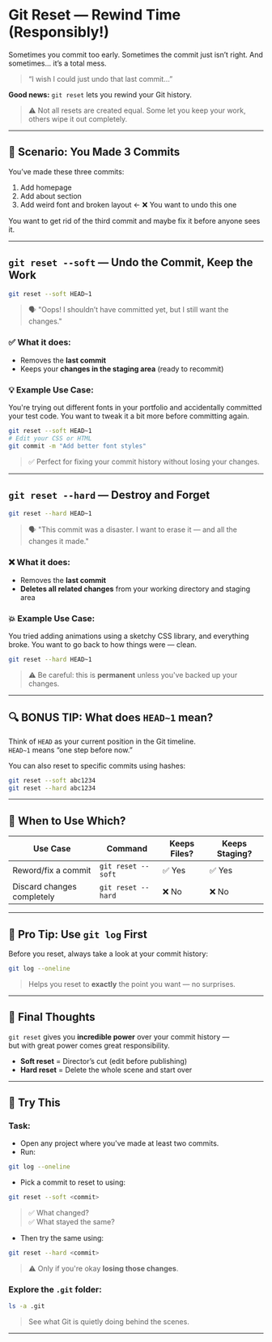 # Git Reset — Rewind Time (Responsibly!)

Sometimes you commit too early. Sometimes the commit just isn’t right. And sometimes... it’s a total mess.

> “I wish I could just undo that last commit…”

**Good news:** `git reset` lets you rewind your Git history.

> ⚠️ Not all resets are created equal. Some let you keep your work, others wipe it out completely.

---

## 🔧 Scenario: You Made 3 Commits

You’ve made these three commits:

1. Add homepage  
2. Add about section  
3. Add weird font and broken layout ← ❌ You want to undo this one

You want to get rid of the third commit and maybe fix it before anyone sees it.

---

## `git reset --soft` — Undo the Commit, Keep the Work

```bash
git reset --soft HEAD~1
```

> 🗣️ "Oops! I shouldn’t have committed yet, but I still want the changes."

### ✅ What it does:

- Removes the **last commit**
- Keeps your **changes in the staging area** (ready to recommit)

### 💡 Example Use Case:

You're trying out different fonts in your portfolio and accidentally committed your test code. You want to tweak it a bit more before committing again.

```bash
git reset --soft HEAD~1
# Edit your CSS or HTML
git commit -m "Add better font styles"
```

> ✅ Perfect for fixing your commit history without losing your changes.

---

## `git reset --hard` — Destroy and Forget

```bash
git reset --hard HEAD~1
```

> 🗣️ "This commit was a disaster. I want to erase it — and all the changes it made."

### ❌ What it does:

- Removes the **last commit**
- **Deletes all related changes** from your working directory and staging area

### 💥 Example Use Case:

You tried adding animations using a sketchy CSS library, and everything broke. You want to go back to how things were — clean.

```bash
git reset --hard HEAD~1
```

> ⚠️ Be careful: this is **permanent** unless you've backed up your changes.

---

## 🔍 BONUS TIP: What does `HEAD~1` mean?

Think of `HEAD` as your current position in the Git timeline.  
`HEAD~1` means “one step before now.”

You can also reset to specific commits using hashes:

```bash
git reset --soft abc1234
git reset --hard abc1234
```

---

## 🧭 When to Use Which?

| Use Case                        | Command              | Keeps Files? | Keeps Staging? |
|--------------------------------|----------------------|--------------|----------------|
| Reword/fix a commit            | `git reset --soft`   | ✅ Yes       | ✅ Yes         |
| Discard changes completely     | `git reset --hard`   | ❌ No        | ❌ No          |

---

## 🔎 Pro Tip: Use `git log` First

Before you reset, always take a look at your commit history:

```bash
git log --oneline
```

> Helps you reset to **exactly** the point you want — no surprises.

---

## 🧠 Final Thoughts

`git reset` gives you **incredible power** over your commit history —  
but with great power comes great responsibility.

- **Soft reset** = Director’s cut (edit before publishing)  
- **Hard reset** = Delete the whole scene and start over

---

## 🧪 Try This

### Task:

- Open any project where you've made at least two commits.
- Run:

```bash
git log --oneline
```

- Pick a commit to reset to using:

```bash
git reset --soft <commit>
```

> ✅ What changed?  
> ✅ What stayed the same?

- Then try the same using:

```bash
git reset --hard <commit>
```

> ⚠️ Only if you're okay **losing those changes**.

### Explore the `.git` folder:

```bash
ls -a .git
```

> See what Git is quietly doing behind the scenes.

---
